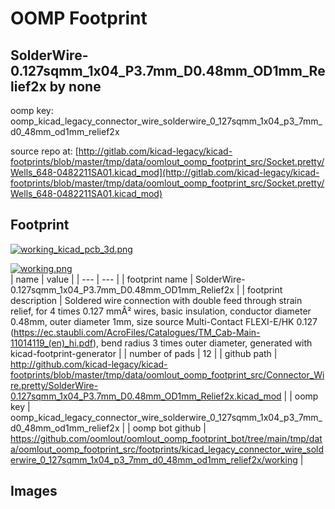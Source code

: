 # OOMP Footprint  
## SolderWire-0.127sqmm_1x04_P3.7mm_D0.48mm_OD1mm_Relief2x  by none  
  
oomp key: oomp_kicad_legacy_connector_wire_solderwire_0_127sqmm_1x04_p3_7mm_d0_48mm_od1mm_relief2x  
  
source repo at: [http://gitlab.com/kicad-legacy/kicad-footprints/blob/master/tmp/data/oomlout_oomp_footprint_src/Socket.pretty/Wells_648-0482211SA01.kicad_mod](http://gitlab.com/kicad-legacy/kicad-footprints/blob/master/tmp/data/oomlout_oomp_footprint_src/Socket.pretty/Wells_648-0482211SA01.kicad_mod)  
## Footprint  
  
[![working_kicad_pcb_3d.png](working_kicad_pcb_3d_600.png)](working_kicad_pcb_3d.png)  
  
[![working.png](working_600.png)](working.png)  
| name | value | 
| --- | --- | 
| footprint name | SolderWire-0.127sqmm_1x04_P3.7mm_D0.48mm_OD1mm_Relief2x | 
| footprint description | Soldered wire connection with double feed through strain relief, for 4 times 0.127 mmÂ² wires, basic insulation, conductor diameter 0.48mm, outer diameter 1mm, size source Multi-Contact FLEXI-E/HK 0.127 (https://ec.staubli.com/AcroFiles/Catalogues/TM_Cab-Main-11014119_(en)_hi.pdf), bend radius 3 times outer diameter, generated with kicad-footprint-generator | 
| number of pads | 12 | 
| github path | http://github.com/kicad-legacy/kicad-footprints/blob/master/tmp/data/oomlout_oomp_footprint_src/Connector_Wire.pretty/SolderWire-0.127sqmm_1x04_P3.7mm_D0.48mm_OD1mm_Relief2x.kicad_mod | 
| oomp key | oomp_kicad_legacy_connector_wire_solderwire_0_127sqmm_1x04_p3_7mm_d0_48mm_od1mm_relief2x | 
| oomp bot github | https://github.com/oomlout/oomlout_oomp_footprint_bot/tree/main/tmp/data/oomlout_oomp_footprint_src/footprints/kicad_legacy_connector_wire_solderwire_0_127sqmm_1x04_p3_7mm_d0_48mm_od1mm_relief2x/working | 
## Images  
